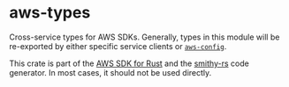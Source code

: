 # aws-types

Cross-service types for AWS SDKs. Generally, types in this module will be re-exported by either specific service clients
or [`aws-config`](https://crates.io/crates/aws-config).

<!-- anchor_start:footer -->
This crate is part of the [AWS SDK for Rust](https://awslabs.github.io/aws-sdk-rust/) and the [smithy-rs](https://github.com/smithy-lang/smithy-rs) code generator. In most cases, it should not be used directly.
<!-- anchor_end:footer -->
